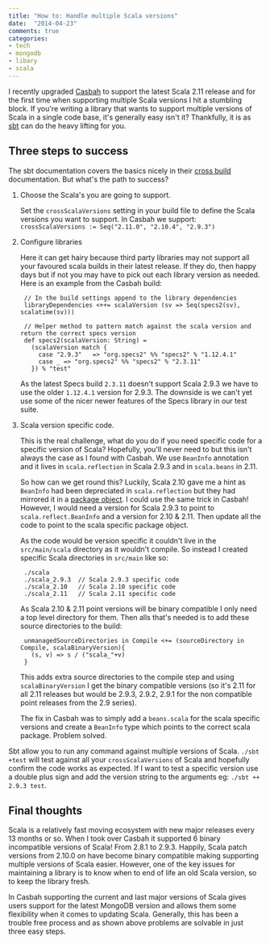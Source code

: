 ```yaml
---
title: "How to: Handle multiple Scala versions"
date:  "2014-04-23"
comments: true
categories:
- tech
- mongodb
- libary
- scala
---
```


I recently upgraded [Casbah](http://mongodb.github.io/casbah/) to support the latest Scala 2.11 release and for the first time when supporting multiple Scala versions I hit a stumbling block.  If you're writing a library that wants to support multiple versions of Scala in a single code base, it's generally easy isn't it? Thankfully, it is as [sbt](http://www.scala-sbt.org/) can do the heavy lifting for you.

## Three steps to success

The sbt documentation covers the basics nicely in their [cross build](http://www.scala-sbt.org/release/docs/Detailed-Topics/Cross-Build.html) documentation.  But what's the path to success?

<!--more-->

1. Choose the Scala's you are going to support.

    Set the `crossScalaVersions` setting in your build file to define the Scala versions you want to support. In Casbah we support: `crossScalaVersions := Seq("2.11.0", "2.10.4", "2.9.3")`

2. Configure libraries

    Here it can get hairy because third party libraries may not support all your favoured scala builds in their latest release.  If they do, then happy days but if not you may have to pick out each library version as needed.  Here is an example from the Casbah build:

        // In the build settings append to the library dependencies
        libraryDependencies <++= scalaVersion (sv => Seq(specs2(sv), scalatime(sv)))

        // Helper method to pattern match against the scala version and return the correct specs version
        def specs2(scalaVersion: String) =
          (scalaVersion match {
            case "2.9.3"   => "org.specs2" %% "specs2" % "1.12.4.1"
            case _ => "org.specs2" %% "specs2" % "2.3.11"
          }) % "test"

    As the latest Specs build `2.3.11` doesn't support Scala 2.9.3 we have to use the older `1.12.4.1` version for 2.9.3.  The downside is we can't yet use some of the nicer newer features of the Specs library in our test suite.

3. Scala version specific code.

    This is the real challenge, what do you do if you need specific code for a specific version of Scala?  Hopefully, you'll never need to but this isn't always the case as I found with Casbah.  We use `BeanInfo` annotation and it lives in `scala.reflection` in Scala 2.9.3 and in `scala.beans` in 2.11.

    So how can we get round this? Luckily, Scala 2.10 gave me a hint as `BeanInfo` had been depreciated in `scala.reflection` but they had mirrored it in a [package object](https://github.com/scala/scala/blob/v2.10.4/src/library/scala/reflect/package.scala#L55-L56). I could use the same trick in Casbah! However, I would need a version for Scala 2.9.3 to point to `scala.reflect.BeanInfo` and a version for 2.10 & 2.11. Then update all the code to point to the scala specific package object.

    As the code would be version specific it couldn't live in the `src/main/scala` directory as it wouldn't compile. So instead I created specific Scala directories in `src/main` like so:

        ./scala
        ./scala_2.9.3  // Scala 2.9.3 specific code
        ./scala_2.10   // Scala 2.10 specific code
        ./scala_2.11   // Scala 2.11 specific code

    As Scala 2.10 & 2.11 point versions will be binary compatible I only need a top level directory for them.  Then alls that's needed is to add these source directories to the build:

        unmanagedSourceDirectories in Compile <+= (sourceDirectory in Compile, scalaBinaryVersion){
          (s, v) => s / ("scala_"+v)
        }

    This adds extra source directories to the compile step and using `scalaBinaryVersion` I get the binary compatible versions (so it's 2.11 for all 2.11 releases but would be 2.9.3, 2.9.2, 2.9.1 for the non compatible point releases from the 2.9 series).

    The fix in Casbah was to simply add a `beans.scala` for the scala specific versions and create a `BeanInfo` type which points to the correct scala package. Problem solved.

Sbt allow you to run any command against multiple versions of Scala. `./sbt +test` will test against all your `crossScalaVersions` of Scala and hopefully confirm the code works as expected.  If I want to test a specific version use a double plus sign and add the version string to the arguments eg: `./sbt ++ 2.9.3 test`.

## Final thoughts

Scala is a relatively fast moving ecosystem with new major releases every 13 months or so.  When I took over Casbah it supported 6 binary incompatible versions of Scala! From 2.8.1 to 2.9.3. Happily, Scala patch versions from 2.10.0 on have become binary compatible making supporting multiple versions of Scala easier.  However, one of the key issues for maintaining a library is to know when to end of life an old Scala version, so to keep the library fresh.

In Casbah supporting the current and last major versions of Scala gives users support for the latest MongoDB version and allows them some flexibility when it comes to updating Scala. Generally, this has been a trouble free process and as shown above problems are solvable in just three easy steps.



